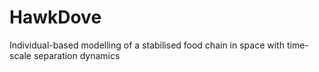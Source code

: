 # HawkDove
Individual-based modelling of a stabilised food chain in space with time-scale separation dynamics 
